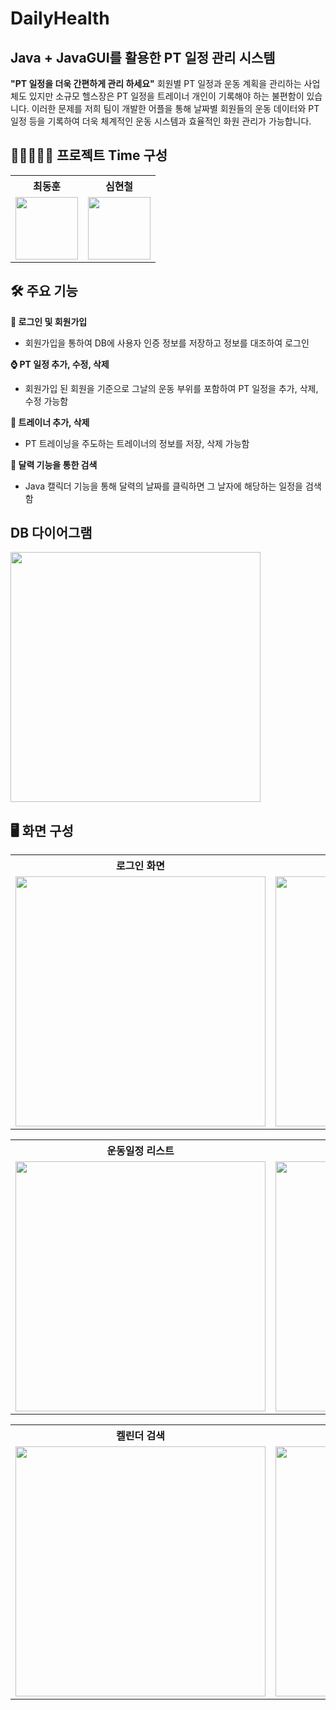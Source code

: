 # DailyHealth

## Java + JavaGUI를 활용한 PT 일정 관리 시스템

**"PT 일정을 더욱 간편하게 관리 하세요"**
회원별 PT 일정과 운동 계획을 관리하는 사업체도 있지만 소규모 헬스장은
PT 일정을 트레이너 개인이 기록해야 하는 불편함이 있습니다.
이러한 문제를 저희 팀이 개발한 어플을 통해 날짜별 회원들의 운동 데이터와
PT 일정 등을 기록하여 더욱 체계적인 운동 시스템과 효율적인 화원 관리가 가능합니다.


## 👨‍💻👨🏻‍💻 프로젝트 Time 구성

<table>
  <tr>
    <th>최동훈</th>
    <th>심현철</th>
  </tr>
  <tr>
    <td><img src="https://github.com/user-attachments/assets/66037df4-f7e3-433e-92a5-17b40556ae2f" width="100"></td>
    <td><img src="https://github.com/user-attachments/assets/a70b3182-d9d1-47c8-a0fc-711353348915" width="100"></td>
  </tr>
</table>


## 🛠 주요 기능

**🔐 로그인 및 회원가입**
 - 회원가입을 통하여 DB에 사용자 인증 정보를 저장하고 정보를 대조하여 로그인
 
**⌚ PT 일정 추가, 수정, 삭제**
 - 회원가입 된 회원을 기준으로 그날의 운동 부위를 포함하여 PT 일정을 추가, 삭제, 수정 가능함
 
**💪 트레이너 추가, 삭제**
 - PT 트레이닝을 주도하는 트레이너의 정보를 저장, 삭제 가능함
   
**📅 달력 기능을 통한 검색**
 - Java 캘릭더 기능을 통해 달력의 날짜를 클릭하면 그 날자에 해당하는 일정을 검색함

## DB 다이어그램
<img src="https://github.com/user-attachments/assets/afd4478c-5bed-4b22-847e-ac9092aa1118" width="400">

## 🖥️ 화면 구성

<table>
  <tr>
    <th>로그인 화면</th>
    <th>회원가입 화면</th>
  </tr>
  <tr>
    <td><img src="https://github.com/user-attachments/assets/4ad3d1d7-05fc-417a-8179-32d47d7b9b96" width="400"></td>
    <td><img src="https://github.com/user-attachments/assets/c07d809c-b43e-47a4-a4ee-0805c55faad1" width="400"></td>
  </tr>
</table>

<table>
  <tr>
    <th>운동일정 리스트</th>
    <th>운동 정보 추가</th>
  </tr>
  <tr>
    <td><img src="https://github.com/user-attachments/assets/42219503-185f-41b6-a7fc-cdd7522b78bf" width="400"></td>
    <td><img src="https://github.com/user-attachments/assets/a7c66cdc-9c39-4133-9985-a627ec9c631d" width="400"></td>
  </tr>
</table>

<table>
  <tr>
    <th>켈린더 검색</th>
    <th>캐시 잔액조회</th>
  </tr>
  <tr>
    <td><img src="https://github.com/user-attachments/assets/849729f8-53c7-43ae-b90f-fecd6d63d15a" width="400"></td>
    <td><img src="https://github.com/user-attachments/assets/561b8f7b-d1ae-4a32-847e-e01aa09dbaeb" width="400"></td>
  </tr>
</table>
